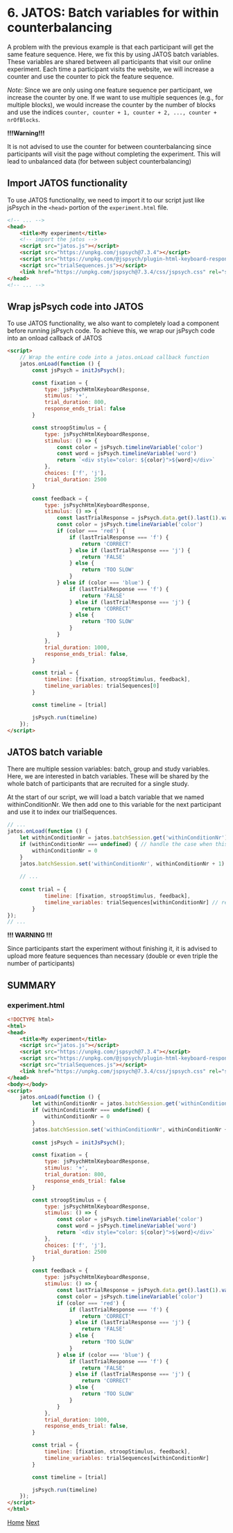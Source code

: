 # 6. JATOS: Batch variables for **within** counterbalancing

A problem with the previous example is that each participant will get the same feature sequence.
Here, we fix this by using JATOS batch variables. These variables are shared between all
participants that visit our online experiment. Each time a participant visits the website, we will
increase a counter and use the counter to pick the feature sequence.

*Note:*
Since we are only using one feature sequence per participant, we increase the counter by one. If we
want to use multiple sequences (e.g., for multiple blocks), we would increase the counter by the
number of blocks and use the indices `counter, counter + 1, counter + 2, ..., counter + nrOfBlocks`.

**!!!Warning!!!**

It is not advised to use the counter for between counterbalancing since participants will visit the
page without completing the experiment. This will lead to unbalanced data (for between subject
counterbalancing)

## Import JATOS functionality

To use JATOS functionality, we need to import it to our script just like jsPsych in the `<head>`
portion of the `experiment.html` file.

```html
<!-- ... -->
<head>
    <title>My experiment</title>
    <!-- import the jatos -->
    <script src="jatos.js"></script>
    <script src="https://unpkg.com/jspsych@7.3.4"></script>
    <script src="https://unpkg.com/@jspsych/plugin-html-keyboard-response@1.1.3"></script>
    <script src="trialSequences.js"></script>
    <link href="https://unpkg.com/jspsych@7.3.4/css/jspsych.css" rel="stylesheet" type="text/css"/>
</head>
<!-- ... -->
```

## Wrap jsPsych code into JATOS

To use JATOS functionality, we also want to completely load a component before running jsPsych code.
To achieve this, we wrap our jsPsych code into an onload callback of JATOS

```html
<script>
    // Wrap the entire code into a jatos.onLoad callback function
    jatos.onLoad(function () {
        const jsPsych = initJsPsych();

        const fixation = {
            type: jsPsychHtmlKeyboardResponse,
            stimulus: '+',
            trial_duration: 800,
            response_ends_trial: false
        }

        const stroopStimulus = {
            type: jsPsychHtmlKeyboardResponse,
            stimulus: () => {
                const color = jsPsych.timelineVariable('color')
                const word = jsPsych.timelineVariable('word')
                return `<div style="color: ${color}">${word}</div>`
            },
            choices: ['f', 'j'],
            trial_duration: 2500
        }

        const feedback = {
            type: jsPsychHtmlKeyboardResponse,
            stimulus: () => {
                const lastTrialResponse = jsPsych.data.get().last(1).values()[0].response
                const color = jsPsych.timelineVariable('color')
                if (color === 'red') {
                    if (lastTrialResponse === 'f') {
                        return 'CORRECT'
                    } else if (lastTrialResponse === 'j') {
                        return 'FALSE'
                    } else {
                        return 'TOO SLOW'
                    }
                } else if (color === 'blue') {
                    if (lastTrialResponse === 'f') {
                        return 'FALSE'
                    } else if (lastTrialResponse === 'j') {
                        return 'CORRECT'
                    } else {
                        return 'TOO SLOW'
                    }
                }
            },
            trial_duration: 1000,
            response_ends_trial: false,
        }

        const trial = {
            timeline: [fixation, stroopStimulus, feedback],
            timeline_variables: trialSequences[0]
        }

        const timeline = [trial]

        jsPsych.run(timeline)
    });
</script>
```

## JATOS batch variable
There are multiple session variables: batch, group and study variables. Here, we are interested in batch variables. These will be shared by the whole batch of participants that are recruited for a single study.

At the start of our script, we will load a batch variable that we named withinConditionNr. We then add one to this variable for the next participant and use it to index our trialSequences.

```javascript
// ...
jatos.onLoad(function () {
    let withinConditionNr = jatos.batchSession.get('withinConditionNr') // get the number
    if (withinConditionNr === undefined) { // handle the case when this is not initialized yet for the first participant
        withinConditionNr = 0
    }
    jatos.batchSession.set('withinConditionNr', withinConditionNr + 1) // upload the increased number
    
    // ...
    
    const trial = {
            timeline: [fixation, stroopStimulus, feedback],
            timeline_variables: trialSequences[withinConditionNr] // replace the zero with the withinConditionNr
        }
});
// ...
```

**!!! WARNING !!!**

Since participants start the experiment without finishing it, it is advised to upload more feature sequences than necessary (double or even triple the number of participants)

## SUMMARY

### experiment.html
```html
<!DOCTYPE html>
<html>
<head>
    <title>My experiment</title>
    <script src="jatos.js"></script>
    <script src="https://unpkg.com/jspsych@7.3.4"></script>
    <script src="https://unpkg.com/@jspsych/plugin-html-keyboard-response@1.1.3"></script>
    <script src="trialSequences.js"></script>
    <link href="https://unpkg.com/jspsych@7.3.4/css/jspsych.css" rel="stylesheet" type="text/css"/>
</head>
<body></body>
<script>
    jatos.onLoad(function () {
        let withinConditionNr = jatos.batchSession.get('withinConditionNr')
        if (withinConditionNr === undefined) {
            withinConditionNr = 0
        }
        jatos.batchSession.set('withinConditionNr', withinConditionNr + 1) 
        
        const jsPsych = initJsPsych();

        const fixation = {
            type: jsPsychHtmlKeyboardResponse,
            stimulus: '+',
            trial_duration: 800,
            response_ends_trial: false
        }

        const stroopStimulus = {
            type: jsPsychHtmlKeyboardResponse,
            stimulus: () => {
                const color = jsPsych.timelineVariable('color')
                const word = jsPsych.timelineVariable('word')
                return `<div style="color: ${color}">${word}</div>`
            },
            choices: ['f', 'j'],
            trial_duration: 2500
        }

        const feedback = {
            type: jsPsychHtmlKeyboardResponse,
            stimulus: () => {
                const lastTrialResponse = jsPsych.data.get().last(1).values()[0].response
                const color = jsPsych.timelineVariable('color')
                if (color === 'red') {
                    if (lastTrialResponse === 'f') {
                        return 'CORRECT'
                    } else if (lastTrialResponse === 'j') {
                        return 'FALSE'
                    } else {
                        return 'TOO SLOW'
                    }
                } else if (color === 'blue') {
                    if (lastTrialResponse === 'f') {
                        return 'FALSE'
                    } else if (lastTrialResponse === 'j') {
                        return 'CORRECT'
                    } else {
                        return 'TOO SLOW'
                    }
                }
            },
            trial_duration: 1000,
            response_ends_trial: false,
        }

        const trial = {
            timeline: [fixation, stroopStimulus, feedback],
            timeline_variables: trialSequences[withinConditionNr]
        }

        const timeline = [trial]

        jsPsych.run(timeline)
    });
</script>
</html>
```

[Home](index.md) [Next](jatosURLVariables.md)